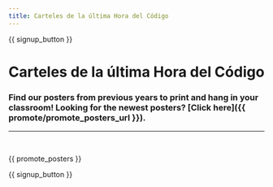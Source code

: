 ```yaml
---
title: Carteles de la última Hora del Código
---
```


{{ signup_button }}

# Carteles de la última Hora del Código

### Find our posters from previous years to print and hang in your classroom! Looking for the newest posters? [Click here]({{ promote/promote_posters_url }}).

* * *

<br />

{{ promote_posters }}

{{ signup_button }}